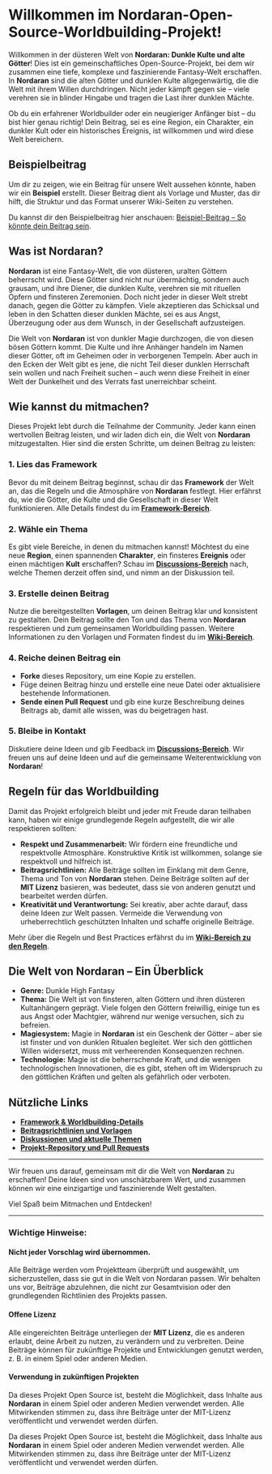 # Willkommen im Nordaran-Open-Source-Worldbuilding-Projekt!

Willkommen in der düsteren Welt von **Nordaran: Dunkle Kulte und alte Götter**! Dies ist ein gemeinschaftliches Open-Source-Projekt, bei dem wir zusammen eine tiefe, komplexe und faszinierende Fantasy-Welt erschaffen. In **Nordaran** sind die alten Götter und dunklen Kulte allgegenwärtig, die die Welt mit ihrem Willen durchdringen. Nicht jeder kämpft gegen sie – viele verehren sie in blinder Hingabe und tragen die Last ihrer dunklen Mächte.

Ob du ein erfahrener Worldbuilder oder ein neugieriger Anfänger bist – du bist hier genau richtig! Dein Beitrag, sei es eine Region, ein Charakter, ein dunkler Kult oder ein historisches Ereignis, ist willkommen und wird diese Welt bereichern.

## Beispielbeitrag

Um dir zu zeigen, wie ein Beitrag für unsere Welt aussehen könnte, haben wir ein **Beispiel** erstellt. Dieser Beitrag dient als Vorlage und Muster, das dir hilft, die Struktur und das Format unserer Wiki-Seiten zu verstehen.

Du kannst dir den Beispielbeitrag hier anschauen: [Beispiel-Beitrag – So könnte dein Beitrag sein](https://github.com/4F6D/Nordaran-OpenSource-World/wiki/Beispiel-Beitrag-%E2%80%90-So-k%C3%B6nnte-dein-Beitrag-sein).

## Was ist Nordaran?

**Nordaran** ist eine Fantasy-Welt, die von düsteren, uralten Göttern beherrscht wird. Diese Götter sind nicht nur übermächtig, sondern auch grausam, und ihre Diener, die dunklen Kulte, verehren sie mit rituellen Opfern und finsteren Zeremonien. Doch nicht jeder in dieser Welt strebt danach, gegen die Götter zu kämpfen. Viele akzeptieren das Schicksal und leben in den Schatten dieser dunklen Mächte, sei es aus Angst, Überzeugung oder aus dem Wunsch, in der Gesellschaft aufzusteigen.

Die Welt von **Nordaran** ist von dunkler Magie durchzogen, die von diesen bösen Göttern kommt. Die Kulte und ihre Anhänger handeln im Namen dieser Götter, oft im Geheimen oder in verborgenen Tempeln. Aber auch in den Ecken der Welt gibt es jene, die nicht Teil dieser dunklen Herrschaft sein wollen und nach Freiheit suchen – auch wenn diese Freiheit in einer Welt der Dunkelheit und des Verrats fast unerreichbar scheint.

## Wie kannst du mitmachen?

Dieses Projekt lebt durch die Teilnahme der Community. Jeder kann einen wertvollen Beitrag leisten, und wir laden dich ein, die Welt von **Nordaran** mitzugestalten. Hier sind die ersten Schritte, um deinen Beitrag zu leisten:

### 1. **Lies das Framework**
Bevor du mit deinem Beitrag beginnst, schau dir das **Framework** der Welt an, das die Regeln und die Atmosphäre von **Nordaran** festlegt. Hier erfährst du, wie die Götter, die Kulte und die Gesellschaft in dieser Welt funktionieren. Alle Details findest du im **[Framework-Bereich](wiki/framework)**.

### 2. **Wähle ein Thema**
Es gibt viele Bereiche, in denen du mitmachen kannst! Möchtest du eine neue **Region**, einen spannenden **Charakter**, ein finsteres **Ereignis** oder einen mächtigen **Kult** erschaffen? Schau im **[Discussions-Bereich](https://github.com/4F6D/Nordaran-OpenSource-World/discussions)** nach, welche Themen derzeit offen sind, und nimm an der Diskussion teil.

### 3. **Erstelle deinen Beitrag**
Nutze die bereitgestellten **Vorlagen**, um deinen Beitrag klar und konsistent zu gestalten. Dein Beitrag sollte den Ton und das Thema von **Nordaran** respektieren und zum gemeinsamen Worldbuilding passen. Weitere Informationen zu den Vorlagen und Formaten findest du im **[Wiki-Bereich](wiki/Beitragstypen)**.

### 4. **Reiche deinen Beitrag ein**
- **Forke** dieses Repository, um eine Kopie zu erstellen.
- Füge deinen Beitrag hinzu und erstelle eine neue Datei oder aktualisiere bestehende Informationen.
- **Sende einen Pull Request** und gib eine kurze Beschreibung deines Beitrags ab, damit alle wissen, was du beigetragen hast.

### 5. **Bleibe in Kontakt**
Diskutiere deine Ideen und gib Feedback im **[Discussions-Bereich](https://github.com/4F6D/Nordaran-OpenSource-World/discussions)**. Wir freuen uns auf deine Ideen und auf die gemeinsame Weiterentwicklung von **Nordaran**!

## Regeln für das Worldbuilding

Damit das Projekt erfolgreich bleibt und jeder mit Freude daran teilhaben kann, haben wir einige grundlegende Regeln aufgestellt, die wir alle respektieren sollten:

- **Respekt und Zusammenarbeit:** Wir fördern eine freundliche und respektvolle Atmosphäre. Konstruktive Kritik ist willkommen, solange sie respektvoll und hilfreich ist.
- **Beitragsrichtlinien:** Alle Beiträge sollten im Einklang mit dem Genre, Thema und Ton von **Nordaran** stehen. Deine Beiträge sollten auf der **MIT Lizenz** basieren, was bedeutet, dass sie von anderen genutzt und bearbeitet werden dürfen.
- **Kreativität und Verantwortung:** Sei kreativ, aber achte darauf, dass deine Ideen zur Welt passen. Vermeide die Verwendung von urheberrechtlich geschützten Inhalten und schaffe originelle Beiträge.

Mehr über die Regeln und Best Practices erfährst du im **[Wiki-Bereich zu den Regeln]([wiki/Regeln](https://github.com/4F6D/Nordaran-OpenSource-World/wiki/Regeln))**.

## Die Welt von Nordaran – Ein Überblick

- **Genre:** Dunkle High Fantasy
- **Thema:** Die Welt ist von finsteren, alten Göttern und ihren düsteren Kultanhängern geprägt. Viele folgen den Göttern freiwillig, einige tun es aus Angst oder Machtgier, während nur wenige versuchen, sich zu befreien.
- **Magiesystem:** Magie in **Nordaran** ist ein Geschenk der Götter – aber sie ist finster und von dunklen Ritualen begleitet. Wer sich den göttlichen Willen widersetzt, muss mit verheerenden Konsequenzen rechnen.
- **Technologie:** Magie ist die beherrschende Kraft, und die wenigen technologischen Innovationen, die es gibt, stehen oft im Widerspruch zu den göttlichen Kräften und gelten als gefährlich oder verboten.

## Nützliche Links
- **[Framework & Worldbuilding-Details](wiki/framework)**
- **[Beitragsrichtlinien und Vorlagen](wiki/Beitragstypen)**
- **[Diskussionen und aktuelle Themen](https://github.com/4F6D/Nordaran-OpenSource-World/discussions)**
- **[Projekt-Repository und Pull Requests](https://github.com/4F6D/Nordaran-OpenSource-World)**

---

Wir freuen uns darauf, gemeinsam mit dir die Welt von **Nordaran** zu erschaffen! Deine Ideen sind von unschätzbarem Wert, und zusammen können wir eine einzigartige und faszinierende Welt gestalten. 

Viel Spaß beim Mitmachen und Entdecken!

---

### Wichtige Hinweise:

#### **Nicht jeder Vorschlag wird übernommen.**
Alle Beiträge werden vom Projektteam überprüft und ausgewählt, um sicherzustellen, dass sie gut in die Welt von Nordaran passen. Wir behalten uns vor, Beiträge abzulehnen, die nicht zur Gesamtvision oder den grundlegenden Richtlinien des Projekts passen.

#### **Offene Lizenz**
Alle eingereichten Beiträge unterliegen der **MIT Lizenz**, die es anderen erlaubt, deine Arbeit zu nutzen, zu verändern und zu verbreiten. Deine Beiträge können für zukünftige Projekte und Entwicklungen genutzt werden, z. B. in einem Spiel oder anderen Medien.

#### **Verwendung in zukünftigen Projekten**
Da dieses Projekt Open Source ist, besteht die Möglichkeit, dass Inhalte aus **Nordaran** in einem Spiel oder anderen Medien verwendet werden. Alle Mitwirkenden stimmen zu, dass ihre Beiträge unter der MIT-Lizenz veröffentlicht und verwendet werden dürfen.


Da dieses Projekt Open Source ist, besteht die Möglichkeit, dass Inhalte aus **Nordaran** in einem Spiel oder anderen Medien verwendet werden. Alle Mitwirkenden stimmen zu, dass ihre Beiträge unter der MIT-Lizenz veröffentlicht und verwendet werden dürfen.




